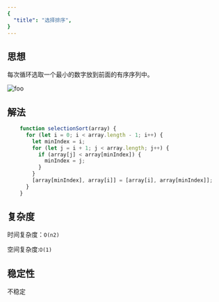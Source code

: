 ```yaml
---
{
  "title": "选择排序",
}
---
```


## 思想

每次循环选取一个最小的数字放到前面的有序序列中。

<img src="/选择排序.gif" alt="foo">


## 解法

```js
    function selectionSort(array) {
      for (let i = 0; i < array.length - 1; i++) {
        let minIndex = i;
        for (let j = i + 1; j < array.length; j++) {
          if (array[j] < array[minIndex]) {
            minIndex = j;
          }
        }
        [array[minIndex], array[i]] = [array[i], array[minIndex]];
      }
    }
```

## 复杂度

时间复杂度：`O(n2)`

空间复杂度:`O(1)`

## 稳定性

不稳定